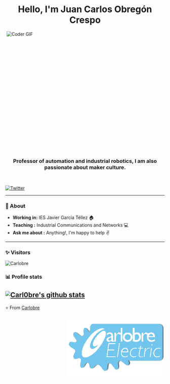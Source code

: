 <h1 align="center"> Hello, I'm Juan Carlos Obregón Crespo </h1>
<img align="right" src="https://media.giphy.com/media/SWoSkN6DxTszqIKEqv/giphy.gif" alt="Coder GIF" width="500" height="400">
<h3 align="center"> Professor of automation and industrial robotics, I am also passionate about maker culture. </h3>  <br>


<p align="left"> 
<a href="https://twitter.com/_Carlobre_"><img alt="Twitter" src="https://img.shields.io/badge/-Carlobre-1ca0f1?style=flat-square&logo=twitter&logoColor=white&link=https://twitter.com/_Carlobre_"></a>
</p>

---------------------------------------------------------------------------------------------------------------------------------------------------------------------------------
### 🤔 About
-  **Working in:**  IES Javier García Téllez :house: 
-  **Teaching :** Industrial Communications and Networks :computer:	
-  **Ask me about :** Anything!, I'm happy to help :v:


---------------------------------------------------------------------------------------------------------------------------------------------------------------------------------
### ✨ Visitors 

<p align="left"> <img src="https://komarev.com/ghpvc/?username=Carl0bre" alt="Carlobre" /> </p>

### 📊 Profile stats
[![Carl0bre's github stats](https://github-readme-stats.vercel.app/api?username=Carl0bre&show_icons=true&title_color=fff&icon_color=79ff97&text_color=9f9f9f&bg_color=151515)](https://github.com/Carl0bre/github-readme-stats)
-------------------------------------------------------------------------------------------------------------------------------------------------------------------------------

⭐️ From [Carlobre](http://www.github.com/Carl0bre) <p align="right"><img src="https://github.com/Carl0bre/Calidad_aire/blob/master/test/logo.png"  alt="Carlobre" /></p>
